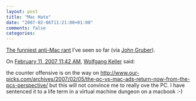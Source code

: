 ```yaml
---
layout: post
title: "Mac Hate"
date: "2007-02-06T11:21:00+01:00"
comments: false
categories: 
---
```


<p><a href="http://www.guardian.co.uk/commentisfree/story/0,,2006031,00.html">The funniest anti-Mac rant</a> I&#8217;ve seen so far (via <a href="http://www.guardian.co.uk/commentisfree/story/0,,2006031,00.html">John Gruber</a>).</p>

<section class="comments">

<div class="comment" id="comment-1184">
On <a href="#comment-1184" title="Permalink to this comment">February 11, 2007 11:42 AM</a>, <a href="http://www.objectarchitects.de" title="http://www.objectarchitects.de" rel="nofollow">Wolfgang Keller</a>
said:
<p>the counter offensive is on the way on <a href="http://www.our-picks.com/archives/2007/02/05/the-pc-vs-mac-ads-return-now-from-the-pcs-perspective/" rel="nofollow" /><a href="http://www.our-picks.com/archives/2007/02/05/the-pc-vs-mac-ads-return-now-from-the-pcs-perspective/" rel="nofollow">http://www.our-picks.com/archives/2007/02/05/the-pc-vs-mac-ads-return-now-from-the-pcs-perspective/</a>
but this will not convince me to really ove the PC. I have sentenced it to a life term in a virtual machine dungeon on a macbook :-)</p>


</section>

